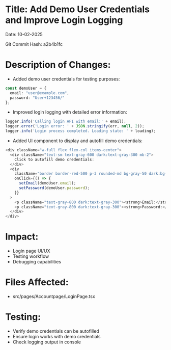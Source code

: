 # Title: Add Demo User Credentials and Improve Login Logging

Date: 10-02-2025

Git Commit Hash: a2b4b1fc

# Description of Changes:
- Added demo user credentials for testing purposes:
```typescript
const demoUser = {
  email: "user@example.com",
  password: "User+123456/"
};
```

- Improved login logging with detailed error information:
```typescript
logger.info('Calling login API with email:' + email);
logger.error('Login error: ' + JSON.stringify(err, null, 2));
logger.info('Login process completed. Loading state: ' + loading);
```

- Added UI component to display and autofill demo credentials:
```typescript
<div className="w-full flex flex-col items-center">
  <div className="text-sm text-gray-600 dark:text-gray-300 mb-2">
    Click to autofill demo credentials:
  </div>
  <div 
    className="border border-red-500 p-3 rounded-md bg-gray-50 dark:bg-gray-700 cursor-pointer w-full text-center"
    onClick={() => {
      setEmail(demoUser.email);
      setPassword(demoUser.password);
    }}
  >
    <p className="text-gray-800 dark:text-gray-300"><strong>Email:</strong> {demoUser.email}</p>
    <p className="text-gray-800 dark:text-gray-300"><strong>Password:</strong> {demoUser.password}</p>
  </div>
</div>
```

# Impact:
- Login page UI/UX
- Testing workflow
- Debugging capabilities

# Files Affected:
- src/pages/Accountpage/LoginPage.tsx

# Testing:
- Verify demo credentials can be autofilled
- Ensure login works with demo credentials
- Check logging output in console
